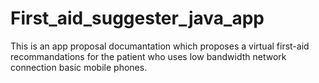 # First_aid_suggester_java_app
This is an app proposal documantation which proposes a virtual first-aid recommandations for the patient who uses low bandwidth network connection basic mobile phones.

